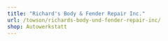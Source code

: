 ```yaml
---
title: "Richard's Body & Fender Repair Inc."
url: /towson/richards-body-und-fender-repair-inc/
shop: Autowerkstatt
---
```

